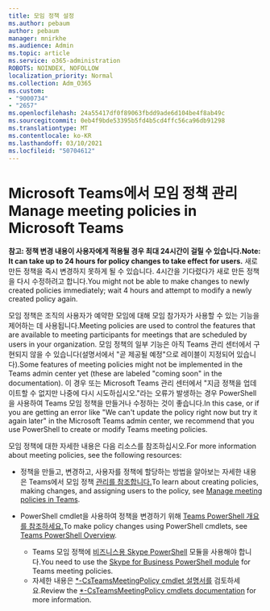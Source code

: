 ```yaml
---
title: 모임 정책 설정
ms.author: pebaum
author: pebaum
manager: mnirkhe
ms.audience: Admin
ms.topic: article
ms.service: o365-administration
ROBOTS: NOINDEX, NOFOLLOW
localization_priority: Normal
ms.collection: Adm_O365
ms.custom:
- "9000734"
- "2657"
ms.openlocfilehash: 24a55417df0f89063fbdd9ade6d104be4f8ab49c
ms.sourcegitcommit: 0eb4f9bde53395b5fd4b5cd4ffc56ca96db91298
ms.translationtype: MT
ms.contentlocale: ko-KR
ms.lasthandoff: 03/10/2021
ms.locfileid: "50704612"
---
```

# <a name="manage-meeting-policies-in-microsoft-teams"></a><span data-ttu-id="42c5d-102">Microsoft Teams에서 모임 정책 관리</span><span class="sxs-lookup"><span data-stu-id="42c5d-102">Manage meeting policies in Microsoft Teams</span></span>

<span data-ttu-id="42c5d-103">**참고: 정책 변경 내용이 사용자에게 적용될 경우 최대 24시간이 걸릴 수 있습니다.**</span><span class="sxs-lookup"><span data-stu-id="42c5d-103">**Note: It can take up to 24 hours for policy changes to take effect for users.**</span></span> <span data-ttu-id="42c5d-104">새로 만든 정책을 즉시 변경하지 못하게 될 수 있습니다. 4시간을 기다렸다가 새로 만든 정책을 다시 수정하려고 합니다.</span><span class="sxs-lookup"><span data-stu-id="42c5d-104">You might not be able to make changes to newly created policies immediately; wait 4 hours and attempt to modify a newly created policy again.</span></span>

<span data-ttu-id="42c5d-105">모임 정책은 조직의 사용자가 예약한 모임에 대해 모임 참가자가 사용할 수 있는 기능을 제어하는 데 사용됩니다.</span><span class="sxs-lookup"><span data-stu-id="42c5d-105">Meeting policies are used to control the features that are available to meeting participants for meetings that are scheduled by users in your organization.</span></span> <span data-ttu-id="42c5d-106">모임 정책의 일부 기능은 아직 Teams 관리 센터에서 구현되지 않을 수 있습니다(설명서에서 "곧 제공될 예정"으로 레이블이 지정되어 있습니다).</span><span class="sxs-lookup"><span data-stu-id="42c5d-106">Some features of meeting policies might not be implemented in the Teams admin center yet (these are labeled "coming soon" in the documentation).</span></span> <span data-ttu-id="42c5d-107">이 경우 또는 Microsoft Teams 관리 센터에서 "지금 정책을 업데이트할 수 없지만 나중에 다시 시도하십시오."라는 오류가 발생하는 경우 PowerShell을 사용하여 Teams 모임 정책을 만들거나 수정하는 것이 좋습니다.</span><span class="sxs-lookup"><span data-stu-id="42c5d-107">In this case, or if you are getting an error like "We can't update the policy right now but try it again later" in the Microsoft Teams admin center, we recommend that you use PowerShell to create or modify Teams meeting policies.</span></span> 

<span data-ttu-id="42c5d-108">모임 정책에 대한 자세한 내용은 다음 리소스를 참조하십시오.</span><span class="sxs-lookup"><span data-stu-id="42c5d-108">For more information about meeting policies, see the following resources:</span></span>

- <span data-ttu-id="42c5d-109">정책을 만들고, 변경하고, 사용자를 정책에 할당하는 방법을 알아보는 자세한 내용은 Teams에서 모임 정책 [관리를 참조합니다.](https://docs.microsoft.com/microsoftteams/meeting-policies-in-teams)</span><span class="sxs-lookup"><span data-stu-id="42c5d-109">To learn about creating policies, making changes, and assigning users to the policy, see [Manage meeting policies in Teams](https://docs.microsoft.com/microsoftteams/meeting-policies-in-teams).</span></span>

- <span data-ttu-id="42c5d-110">PowerShell cmdlet을 사용하여 정책을 변경하기 위해 [Teams PowerShell 개요를 참조하세요.](https://docs.microsoft.com/microsoftteams/teams-powershell-overview)</span><span class="sxs-lookup"><span data-stu-id="42c5d-110">To make policy changes using PowerShell cmdlets, see [Teams PowerShell Overview](https://docs.microsoft.com/microsoftteams/teams-powershell-overview).</span></span> 
    - <span data-ttu-id="42c5d-111">Teams 모임 정책에 [비즈니스용 Skype PowerShell](https://docs.microsoft.com/skypeforbusiness/set-up-your-computer-for-windows-powershell/download-and-install-the-skype-for-business-online-connector) 모듈을 사용해야 합니다.</span><span class="sxs-lookup"><span data-stu-id="42c5d-111">You need to use the [Skype for Business PowerShell module](https://docs.microsoft.com/skypeforbusiness/set-up-your-computer-for-windows-powershell/download-and-install-the-skype-for-business-online-connector) for Teams meeting policies.</span></span> 
    - <span data-ttu-id="42c5d-112">자세한 내용은 [\*-CsTeamsMeetingPolicy cmdlet 설명서를](https://docs.microsoft.com/search/?search=CsTeamsMeetingPolicy&view=skype-ps) 검토하세요.</span><span class="sxs-lookup"><span data-stu-id="42c5d-112">Review the [\*-CsTeamsMeetingPolicy cmdlets documentation](https://docs.microsoft.com/search/?search=CsTeamsMeetingPolicy&view=skype-ps) for more information.</span></span>

